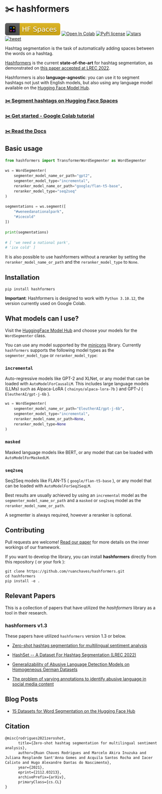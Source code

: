 # ✂️ hashformers

[![HF Spaces](https://raw.githubusercontent.com/obss/sahi/main/resources/hf_spaces_badge.svg)](https://ruanchaves-hashtag-segmentation.hf.space/) [![Open In Colab](https://colab.research.google.com/assets/colab-badge.svg)](https://colab.research.google.com/github/ruanchaves/hashformers/blob/master/hashformers.ipynb) [![PyPi license](https://badgen.net/pypi/license/pip/)](https://github.com/ruanchaves/hashformers/blob/master/LICENSE) [![stars](https://img.shields.io/github/stars/ruanchaves/hashformers)](https://github.com/ruanchaves/hashformers) [![tweet](https://img.shields.io/twitter/url?style=social&url=https%3A%2F%2Fgithub.com%2Fruanchaves%2Fhashformers)](https://www.twitter.com/share?url=https://github.com/ruanchaves/hashformers)


Hashtag segmentation is the task of automatically adding spaces between the words on a hashtag. 

[Hashformers](https://github.com/ruanchaves/hashformers) is the current **state-of-the-art** for hashtag segmentation, as demonstrated on [this paper accepted at LREC 2022](https://aclanthology.org/2022.lrec-1.782.pdf). 

Hashformers is also **language-agnostic**: you can use it to segment hashtags not just with English models, but also using any language model available on the [Hugging Face Model Hub](https://huggingface.co/models).

<p align="center">
    
<h3> <a href="https://ruanchaves-hashtag-segmentation.hf.space/"> ✂️ Segment hashtags on Hugging Face Spaces </a> </h3>

<h3> <a href="https://colab.research.google.com/github/ruanchaves/hashformers/blob/master/hashformers.ipynb"> ✂️ Get started - Google Colab tutorial </a> </h3>

<h3> <a href="https://github.com/ruanchaves/hashformers/wiki"> ✂️ Read the Docs </a> </h3>

</p>


## Basic usage

```python
from hashformers import TransformerWordSegmenter as WordSegmenter

ws = WordSegmenter(
    segmenter_model_name_or_path="gpt2",
    segmenter_model_type="incremental",
    reranker_model_name_or_path="google/flan-t5-base",
    reranker_model_type="seq2seq"
)

segmentations = ws.segment([
    "#weneedanationalpark",
    "#icecold"
])

print(segmentations)

# [ 'we need a national park',
# 'ice cold' ]
```

It is also possible to use hashformers without a reranker by setting the `reranker_model_name_or_path` and the `reranker_model_type` to `None`. 

## Installation

```
pip install hashformers
```

**Important**: Hashformers is designed to work with `Python 3.10.12`, the version currently used on Google Colab.

## What models can I use?

Visit the [HuggingFace Model Hub](https://huggingface.co/models) and choose your models for the `WordSegmenter` class.

You can use any model supported by the [minicons](https://github.com/kanishkamisra/minicons) library. Currently `hashformers` supports the following model types as the `segmenter_model_type` or `reranker_model_type`:

### `incremental`

Auto-regressive models like GPT-2 and XLNet, or any model that can be loaded with `AutoModelForCausalLM`. This includes large language models (LLMs) such as Alpaca-LoRA ( `chainyo/alpaca-lora-7b` ) and GPT-J ( `EleutherAI/gpt-j-6b` ).

```python
ws = WordSegmenter(
    segmenter_model_name_or_path="EleutherAI/gpt-j-6b",
    segmenter_model_type="incremental",
    reranker_model_name_or_path=None,
    reranker_model_type=None
)
```

### `masked`

Masked language models like BERT, or any model that can be loaded with `AutoModelForMaskedLM`.

### `seq2seq`

Seq2Seq models like FLAN-T5 ( `google/flan-t5-base` ), or any model that can be loaded with `AutoModelForSeq2SeqLM`.

Best results are usually achieved by using an `incremental` model as the `segmenter_model_name_or_path` and a `masked` or `seq2seq` model as the `reranker_model_name_or_path`. 

A segmenter is always required, however a reranker is optional. 

## Contributing 

Pull requests are welcome!  [Read our paper](https://arxiv.org/abs/2112.03213) for more details on the inner workings of our framework.

If you want to develop the library, you can install **hashformers** directly from this repository ( or your fork ):

```
git clone https://github.com/ruanchaves/hashformers.git
cd hashformers
pip install -e .
```

## Relevant Papers 

This is a collection of papers that have utilized the *hashformers* library as a tool in their research.

### hashformers v1.3

These papers have utilized `hashformers` version 1.3 or below.

* [Zero-shot hashtag segmentation for multilingual sentiment analysis](https://arxiv.org/abs/2112.03213)

* [HashSet -- A Dataset For Hashtag Segmentation (LREC 2022)](https://aclanthology.org/2022.lrec-1.782/)

* [Generalizability of Abusive Language Detection Models on Homogeneous German Datasets](https://link.springer.com/article/10.1007/s13222-023-00438-1#Fn3) 

* [The problem of varying annotations to identify abusive language in social media content](https://www.cambridge.org/core/journals/natural-language-engineering/article/problem-of-varying-annotations-to-identify-abusive-language-in-social-media-content/B47FCCCEBF6EDF9C628DCC69EC5E0826)

## Blog Posts

* [15 Datasets for Word Segmentation on the Hugging Face Hub](https://ruanchaves.medium.com/15-datasets-for-word-segmentation-on-the-hugging-face-hub-4f24cb971e48)

## Citation

```
@misc{rodrigues2021zeroshot,
      title={Zero-shot hashtag segmentation for multilingual sentiment analysis}, 
      author={Ruan Chaves Rodrigues and Marcelo Akira Inuzuka and Juliana Resplande Sant'Anna Gomes and Acquila Santos Rocha and Iacer Calixto and Hugo Alexandre Dantas do Nascimento},
      year={2021},
      eprint={2112.03213},
      archivePrefix={arXiv},
      primaryClass={cs.CL}
}
```
